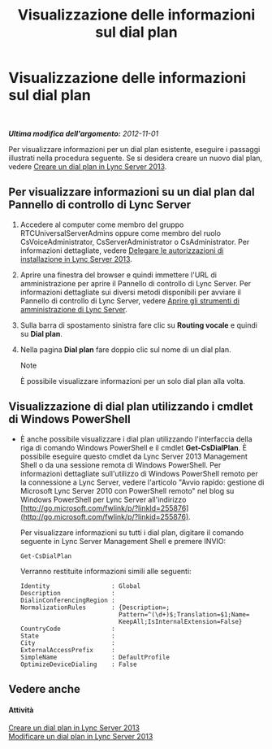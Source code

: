 ﻿---
title: Visualizzazione delle informazioni sul dial plan
TOCTitle: Visualizzazione delle informazioni sul dial plan
ms:assetid: 25ed0112-a8a7-418a-8c2c-580081be692a
ms:mtpsurl: https://technet.microsoft.com/it-it/library/JJ687997(v=OCS.15)
ms:contentKeyID: 49887482
ms.date: 08/24/2015
mtps_version: v=OCS.15
ms.translationtype: HT
---

# Visualizzazione delle informazioni sul dial plan

 

_**Ultima modifica dell'argomento:** 2012-11-01_

Per visualizzare informazioni per un dial plan esistente, eseguire i passaggi illustrati nella procedura seguente. Se si desidera creare un nuovo dial plan, vedere [Creare un dial plan in Lync Server 2013](lync-server-2013-create-a-dial-plan.md).

## Per visualizzare informazioni su un dial plan dal Pannello di controllo di Lync Server

1.  Accedere al computer come membro del gruppo RTCUniversalServerAdmins oppure come membro del ruolo CsVoiceAdministrator, CsServerAdministrator o CsAdministrator. Per informazioni dettagliate, vedere [Delegare le autorizzazioni di installazione in Lync Server 2013](lync-server-2013-delegate-setup-permissions.md).

2.  Aprire una finestra del browser e quindi immettere l'URL di amministrazione per aprire il Pannello di controllo di Lync Server. Per informazioni dettagliate sui diversi metodi disponibili per avviare il Pannello di controllo di Lync Server, vedere [Aprire gli strumenti di amministrazione di Lync Server](lync-server-2013-open-lync-server-administrative-tools.md).

3.  Sulla barra di spostamento sinistra fare clic su **Routing vocale** e quindi su **Dial plan**.

4.  Nella pagina **Dial plan** fare doppio clic sul nome di un dial plan.
    

    > [!NOTE]
    > È possibile visualizzare informazioni per un solo dial plan alla volta.



## Visualizzazione di dial plan utilizzando i cmdlet di Windows PowerShell

  - È anche possibile visualizzare i dial plan utilizzando l'interfaccia della riga di comando Windows PowerShell e il cmdlet **Get-CsDialPlan**. È possibile eseguire questo cmdlet da Lync Server 2013 Management Shell o da una sessione remota di Windows PowerShell. Per informazioni dettagliate sull'utilizzo di Windows PowerShell remoto per la connessione a Lync Server, vedere l'articolo "Avvio rapido: gestione di Microsoft Lync Server 2010 con PowerShell remoto" nel blog su Windows PowerShell per Lync Server all'indirizzo [http://go.microsoft.com/fwlink/p/?linkId=255876](http://go.microsoft.com/fwlink/p/?linkid=255876).
    
    Per visualizzare informazioni su tutti i dial plan, digitare il comando seguente in Lync Server Management Shell e premere INVIO:
    
        Get-CsDialPlan
    
    Verranno restituite informazioni simili alle seguenti:
    
        Identity                 : Global
        Description              :
        DialinConferencingRegion :
        NormalizationRules       : {Description=;
                                   Pattern=^(\d+)$;Translation=$1;Name=
                                   KeepAll;IsInternalExtension=False}
        CountryCode              :
        State                    :
        City                     :
        ExternalAccessPrefix     :
        SimpleName               : DefaultProfile
        OptimizeDeviceDialing    : False

## Vedere anche

#### Attività

[Creare un dial plan in Lync Server 2013](lync-server-2013-create-a-dial-plan.md)  
[Modificare un dial plan in Lync Server 2013](lync-server-2013-modify-a-dial-plan.md)

